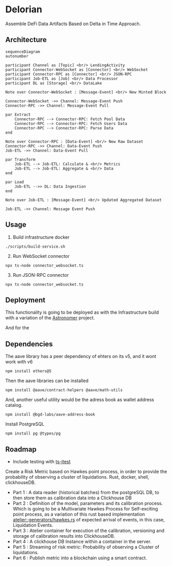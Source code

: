 # Delorian

Assemble DeFi Data Artifacts Based on Delta in Time Approach.

## Architecture

```mermaid
sequenceDiagram
autonumber

participant Channel as [Topic] <br/> LendingActivity
participant Connector-WebSocket as [Connector] <br/> WebSocket
participant Connector-RPC as [Connector] <br/> JSON-RPC
participant Job-ETL as [Job] <br/> Data Processor
participant DL as [Storage] <br/> DataLake

Note over Connector-WebSocket : [Message-Event] <br/> New Minted Block

Connector-WebSocket ->> Channel: Message-Event Push
Connector-RPC ->> Channel: Message-Event Pull

par Extract
	Connector-RPC --> Connector-RPC: Fetch Pool Data
	Connector-RPC --> Connector-RPC: Fetch Users Data
	Connector-RPC --> Connector-RPC: Parse Data
end

Note over Connector-RPC : [Data-Event] <br/> New Raw Dataset
Connector-RPC ->> Channel: Data-Event Push
Job-ETL ->> Channel: Data-Event Pull

par Transform
	Job-ETL --> Job-ETL: Calculate & <br/> Metrics
	Job-ETL --> Job-ETL: Aggregate & <br/> Data
end

par Load
	Job-ETL -->> DL: Data Ingestion
end

Note over Job-ETL : [Message-Event] <br/> Updated Aggregated Dataset

Job-ETL ->> Channel: Message Event Push
```

## Usage

1. Build infrastructure docker 

```
./scripts/build-service.sh
```

2. Run WebSocket connector

```shell
npx ts-node connector_websocket.ts
```

3. Run JSON-RPC connector

```shell
npx ts-node connector_websocket.ts
```

## Deployment

This functionality is going to be deployed as with the Infrastructure build with a variation of the [Astronomer](https://github.com/IFFranciscoME/astronomer) project.

And for the 

## Dependencies

The aave library has a peer dependency of ehters on its v5, and it wont work with v6

```shell
npm install ethers@5
```

Then the aave libraries can be installed

```shell
npm install @aave/contract-helpers @aave/math-utils
```

And, another useful utility would be the adress book as wallet address catalog.

```shell
npm install @bgd-labs/aave-address-book
```

Install PostgreSQL

```
npm install pg @types/pg
```

## Roadmap

- Include testing with [ts-jtest](https://kulshekhar.github.io/ts-jest/docs/)

Create a Risk Metric based on Hawkes point process, in order to provide the probability of observing a cluster of liquidations. Rust, docker, shell, clickhouseDB.

- Part 1 : A data reader (historical batches) from the postgreSQL DB, to then store them as calibration data into a Clickhouse DB
- Part 2 : Definition of the model, parameters and its calibration process. Which is going to be a Multivariate Hawkes Process for Self-exciting point process, as a variation of this rust based implementation [atelier::generators/hawkes.rs](https://github.com/IteraLabs/atelier/blob/main/atelier/src/generators/hawkes.rs) of expected arrival of events, in this case, Liquidation Events. 
- Part 3 : Atelier container for execution of the calibration, versioning and storage of calibration results into ClickhouseDB.
- Part 4 : A clickhouse DB Instance within a container in the server.
- Part 5 : Streaming of risk metric: Probability of observing a Cluster of liquidations.
- Part 6 : Publish metric into a blockchain using a smart contract.

